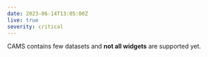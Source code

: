 ```yaml
---
date: 2023-06-14T13:05:00Z
live: true
severity: critical
---
```

 
CAMS contains few datasets and **not all widgets** are supported yet.
